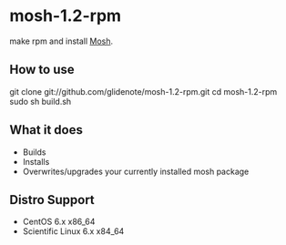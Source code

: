# mosh-1.2-rpm

make rpm and install [Mosh](http://mosh.mit.edu/).

## How to use

   git clone git://github.com/glidenote/mosh-1.2-rpm.git
   cd mosh-1.2-rpm
   sudo sh build.sh

## What it does

 * Builds
 * Installs
 * Overwrites/upgrades your currently installed mosh package

## Distro Support

 * CentOS 6.x x86_64
 * Scientific Linux 6.x x84_64
